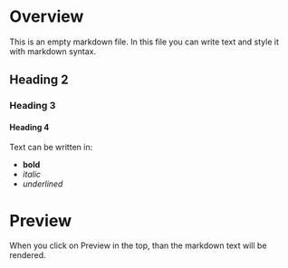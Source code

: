 # Overview 

This is an empty markdown file. In this file you can write text and style it with markdown syntax.

## Heading 2

### Heading 3

#### Heading 4

Text can be written in:

- **bold**
- *italic*
- _underlined_

# Preview

When you click on Preview in the top, than the markdown text will be rendered.